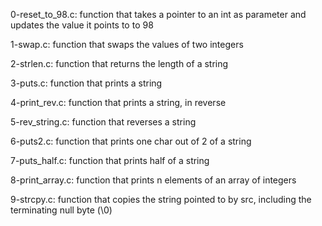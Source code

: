 
0-reset_to_98.c: function that takes a pointer to an int as parameter and updates the value it points to to 98

1-swap.c: function that swaps the values of two integers

2-strlen.c: function that returns the length of a string

3-puts.c: function that prints a string

4-print_rev.c: function that prints a string, in reverse

5-rev_string.c: function that reverses a string

6-puts2.c: function that prints one char out of 2 of a string

7-puts_half.c: function that prints half of a string

8-print_array.c: function that prints n elements of an array of integers

9-strcpy.c: function that copies the string pointed to by src, including the terminating null byte (\0)
